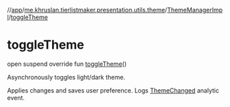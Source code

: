 //[app](../../../index.md)/[me.khruslan.tierlistmaker.presentation.utils.theme](../index.md)/[ThemeManagerImpl](index.md)/[toggleTheme](toggle-theme.md)

# toggleTheme

open suspend override fun [toggleTheme](toggle-theme.md)()

Asynchronously toggles light/dark theme.

Applies changes and saves user preference. Logs [ThemeChanged](../../me.khruslan.tierlistmaker.util.analytics/-theme-changed/index.md) analytic event.
